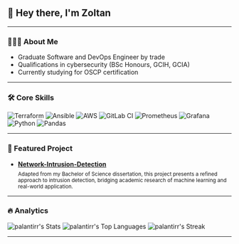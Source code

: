<!-- Hi there, I'm Palantirr 👋 -->
<!-- <h1 align="center">Palantirr</h1> -->
<!-- <p align="center">
  <em>Postgraduate student</em>
</p> -->
## 👋 Hey there, I'm Zoltan
---

### 👨🏻‍💻 About Me

- Graduate Software and DevOps Engineer by trade
- Qualifications in cybersecurity (BSc Honours, GCIH, GCIA)
- Currently studying for OSCP certification

---

### 🛠️ Core Skills

<p>
  <img alt="Terraform" src="https://img.shields.io/badge/Terraform-7B42BC?logo=terraform&logoColor=white&style=for-the-badge"/>
  <img alt="Ansible" src="https://img.shields.io/badge/Ansible-EE0000?logo=ansible&logoColor=white&style=for-the-badge"/>
  <img alt="AWS" src="https://custom-icon-badges.demolab.com/badge/AWS-%23FF9900?logo=aws&logoColor=white&style=for-the-badge"/>
  <img alt="GitLab CI" src="https://img.shields.io/badge/GitLab%20CI-FC6D26?logo=gitlab&logoColor=white&style=for-the-badge"/>
  <img alt="Prometheus" src="https://img.shields.io/badge/Prometheus-E6522C?logo=prometheus&logoColor=white&style=for-the-badge"/>
  <img alt="Grafana" src="https://img.shields.io/badge/Grafana-F46800?logo=grafana&logoColor=white&style=for-the-badge"/>
  <img alt="Python" src="https://img.shields.io/badge/Python-3776AB?logo=python&logoColor=white&style=for-the-badge"/>
  <!-- <img alt="C++" src="https://img.shields.io/badge/C++-00599C?logo=c%2B%2B&logoColor=white&style=for-the-badge"/> -->
  <img alt="Pandas" src="https://img.shields.io/badge/Pandas-150458?logo=pandas&logoColor=white&style=for-the-badge"/>  
</p>

---

### 🔆 Featured Project

- **[Network-Intrusion-Detection](https://github.com/Palantirr/Network-Intrusion-Detection)**  
  <sub>
    Adapted from my Bachelor of Science dissertation, this project presents a refined approach to intrusion detection, bridging academic research of machine learning and real-world application.
  </sub>

---

### 🔥 Analytics

![palantirr's Stats](https://github-readme-stats.vercel.app/api?username=palantirr&theme=ayu-mirage&show_icons=true&hide_border=true&count_private=true)
![palantirr's Top Languages](https://github-readme-stats.vercel.app/api/top-langs/?username=palantirr&theme=ayu-mirage&show_icons=true&hide_border=true&layout=compact)
![palantirr's Streak](https://github-readme-streak-stats.herokuapp.com/?user=palantirr&theme=ayu-mirage&hide_border=true)

---
